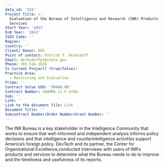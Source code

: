 ```yaml
---
data_id: '522'
Project Title: >-
  Evaluation of the Bureau of Intelligence and Research (INR) Products and
  Services
Start Year: '2013'
End Year: '2013'
ISO3 Code: ''
Region: ''
Country: ''
Client/ Donor: DOS
Point of contact: Patrick T. Dermidoff
Email: dermidoffpt@state.gov
Phone: 703-516-1828
Is Current Project? (true/false): 
Practice Area:
  - Monitoring and Evaluation
Prime: ''
Contract Value USD: '50468.00'
Contract Number: SAQMMA-12-F-4748.
Sub: ''
Link: ''
Link to the document file: Link
Document Title: ''
Subcontract Number/Order Number/Grant Number: ''
---
```


The INR Bureau is a key stakeholder in the Intelligence Community that works to ensure that well-informed and independent analysis informs policy decisions and that intelligence and counterintelligence activities support America’s foreign policy. DevTech and its partner, the Center for Organizational Excellence,conducted interviews with users of INR’s products and services to determine what the Bureau needs to do to improve and the timeliness and usefulness of its reports.